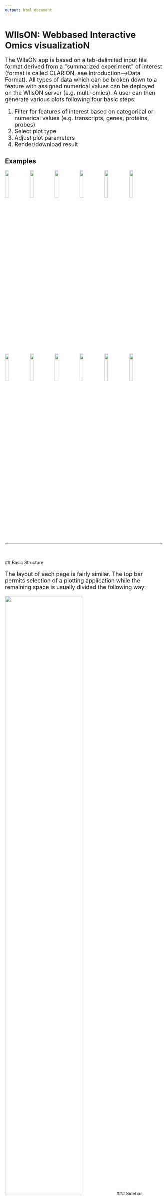 ```yaml
---
output: html_document
---
```

<head>
 <style>
 img.example {
 width: 15%;
 height: 15%;
 }
 img.plot {
 width: 30%;
 height: 30%;
 float: left;
 margin-right: 20px;
 }
 .font {
 font-size: large;
 display: table;
 }
 p.plot {
 display: table;
 }
 hr {
 margin-top: 20px;
 margin-bottom: 50px;
 border-top: 2px solid;
 border-top-color: #CECECE;
 }
 </style>
</head>

# WIlsON: Webbased Interactive Omics visualizatioN

<p class="font" class="justify">
 The WIlsON app is based on a tab-delimited input file format derived from a "summarized experiment" of interest (format is called CLARION, see Introduction-->Data Format). All types of data which can be broken down to a feature with assigned numerical values can be deployed on the WIlsON server (e.g. multi-omics). A user can then generate various plots following four basic steps:</br>
 
 <ol class="font">
 <li>Filter for features of interest based on categorical or numerical values (e.g. transcripts, genes, proteins, probes)</li>
 <li>Select plot type</li>
 <li>Adjust plot parameters</li>
 <li>Render/download result</li>
 </ol>
</p>

## <a name="examples"></a> Examples

<img src="images/example_boxplot.png" class="example" />
<img src="images/example_barplot.png" class="example"/>
<img src="images/example_violinplot.png" class="example"/>
<img src="images/example_lineplot.png" class="example"/>
<img src="images/example_pca2.png" class="example"/>
<img src="images/example_global_corr_heatmap1.png" class="example"/>
<img src="images/example_global_corr_heatmap2.png" class="example"/>
<img src="images/example_scatterplot1.png" class="example"/>
<img src="images/example_scatterplot8.png" class="example"/>
<img src="images/example_scatterplot9.png" class="example"/>
<img src="images/example_heatmap4.png" class="example"/>
<img src="images/example_heatmap2.png" class="example"/>

<hr>
## <a name="basic_structure"></a> Basic Structure

<p class="font" class="justify">
 The layout of each page is fairly similar. The top bar permits selection of a plotting application while the remaining space is usually divided the following way:
</p>

<img src="images/layout.png" style="width: 70%; height: 70%"/>
### Sidebar
<p class="font">
 It shows the currently selected features as well as global parameters depending on the plot/filter.
</p>
### Options
<p class="font">
 These tabs provide access to several subsections:  plots, plot variants, filters or data tables. Tables contain the specific subset of data used for the plot.
</p>
### Plot area / result
<p class="font">
 This area will show the result of the current rendering/filtering: either a plot or the data as a table.
</p>
### Interface
<p class="font">
 The bottom interface contains most of the parameters defining a plot, including axis transformation, coloring etc.
</p>

<hr>
## <a name="feature_selection"></a> Feature Selection

<p class="font justify">
 As mentioned above, the first step of WILsON is to select the tab "Feature Selection" at the top menue. This allows to select a subset of data to be used for plotting by applying filtering steps (without filtering all features of the dataset will be plotted).
 The table at the top of the "Feature Selection" page displays the current selection. Several tabs located below the table are intended for filtering steps based on various criteria available per feature. WILsON supports a presorting for sample, condition, and contrasts among others.
 The "highlight" pane supports the creation of a subset of the selected features. The highlighted data can be used in certain plots which support highlighting (e.g. scatterplot) to either add a fixed color or labels.
 After filtering, plots of interest can be selected and generated via the tabs on top.
</p>

### Table
<img src="images/feature_selector_table.png"/>

<p class="font" class="justify">
 <i>This is an example on a dataset filtered for various criteria. Within the selected feature table browsing, sorting and selection is supported. Some cells are truncated due to long text blocks('...'): to display these data just hover over the specific cell.</i>
</p>

### Filter
<p class="font">
 Based on the columns content (textual, numeric) WIlsON's Feature Selector will provide appropriate filter interfaces to enable an efficient way to select data.
</p>

#### **Textual (Annotation)**
<img src="images/feature_selector_annotation_field.png"/>
<p class="font"><i>
 Annotations can be filtered by clicking a dropdown menu containing all available values. The filter box supports querying as well. 'Backspace' can be used to deselect prior selections.
</i>
</p>

#### **Numeric (Value)**
<img src="images/feature_selector_range_slider.png"/>
<p class="font"><i>
 This filter is intented to select a numeric range. The 'inner' or 'outer' options allows the definition of either the range within the set markers (inner) or outside of the marker (outer), which is also displayed trough the slider coloring. As the step size is scaled according to the spread of the data, editable value fields aside the slider can be utilized to change the minimum and maximum value (slider range is recalculated).
</i>
</p>

### Additional options
<p class="font">
 Once the data is filtered, the remaining subset of features is displayed in the table on top of the feature selection page (see table above). This selection can be narrowed down further by e.g. a keyword search field on the top right of the table. Additionally, manual selection of rows by marking is supported as well. Sorting on specific columns by clicking the <b>column title</b> can help to find specific features of interest. Once the table is sorted correctly, it can be filtered for a specific number of entries.
</p>

<img src="images/feature_selector_row_selector.png"/></br>
<p class="font">
<i>Specific <b>rows</b> (row numbers) can be selected from the feature table via the slider shown above, a powerful filter in combination with column sorting and numeric filtering on e.g. fold changes. This could be used to e.g. generate a list of the top 50 up and down regulated genes on chromosome 3.
</i>
</p>

<hr>
## <a name="plots"></a> Plots

### Gene View
<p class="font plot">
<img src="images/lineplot.png" class="plot"/>
 The Gene Viewer consists of multiple plot types including line-, box-, violin- & barplots. It supports the visualization and comparison of individual genes and/or conditions.
</p>

### Data Reduction
#### PCA (Principal Component Analysis)
<p class="font plot">
 <img src="images/example_pca2.png" class="plot"/>
 A PCA is used to get an overview on the variation of the data based on the selected features. By default the two dimensions with the highest variation are selected (PC1 and PC2) and presented in a two-dimensional scatterplot.
</p>

#### Global Correlation Heatmap
<p class="font plot">
 <img src="images/global_corr_heatmap.png" class="plot"/>
 Similar to the PCA, this plot will show the global clustering of samples or conditions based on the selected features. A distance matrix is created using one of various options (e.g. euclidean, pearson, spearman, etc.) and visualized by a heatmap.
</p>

### Scatterplot
<p class="font plot">
 <img src="images/scatterplot.png" class="plot"/>
 This plot illustrates the dependency of two (X/Y axes) or three (X/Y/color) attributes. It supports a density estimation (kernel smoothing) and trend lines. The axes to be displayed can be chosen among the numeric columns to e.g. create Volcano, MA, or other kinds of scatter plots. The scatterplot supports highlighting of a subset of data (feature selection, pane highlight).
</p>

### Heatmap
<p class="font plot">
 <img src="images/heatmap.png" class="plot"/>
 Various parameters permit the creation of highly customized heatmaps of the selected features. Among these are different kinds of clusterings, transformations (log2, log10, rlog, zscore), and color schemes. The Heatmap module supports interactive and static heatmaps.
</p>

<hr>
## <a name="interactivity"></a> Interactivity
<p class="font">
Thanks to the plotly package, several plots are available as an interactive version offering a range of additional options:
</p>

<ul class="font">
  <li>Zoom / pan plot (either via UI or directly in plot)</li>
  <li>Mouse-over popup text box containing information of the selected feature</li>
  <li>Download currently selected viewport</li>
</ul>

<p class="font">
<b>It should be noted that the plotly plot versions generate a higher computational load (slower) than the default ggplot2 versions.</b>
</br>
</p>
<img src="images/plotly_ui.png" width="50%" height="50%"/>

<hr>
## <a name="help"></a> Help

<p class="font">
 <ul class="font">
 <li>All plots include an interactive help section. Click on <img src="images/guide_button.png"/> for a step by step tour on how to use the current interface.</li>
 <li>Even more details are given with the <img src="images/help_button.png"/> symbols.</li>
 </ul>
</p>

<hr>
## <a name="use_cases"></a> Use Cases

### Case 1
<p class="font">
<b>Create a heatmap of significantly differentially expressed protein coding genes involved in BMP signaling pathway</b></br>
</br>
 Whenever planning a plot it is vital to filter the available features/values down to the required set. By default the whole dataset will be used, which might result in a non-sensical plot and a warning message.
</p>
<img src="images/case1_1_no_filter.png" width="70%" height="70%"/>

<p class="font">
 In order to filter, use the Feature Selection tab in a first step. For this example we want to filter for significantly differentially expressed genes, which is done on the <b>contrast</b> level. Set the following thresholds using inner/outer in combination with the range slider: log2 fold change less than -1 <b>or</b> greater than 1 <b>and</b>  adjusted p-value smaller than 0.01. As the latter might be difficult to select due to the tiny interval, change the max value of the slider using the box on the right side (essentially a zoom).
</p>
</p>
<img src="images/case1_2_contrast2.png" width="70%" height="70%"/>

<p class="font">
 In order to narrow down the selection further to <b>protein coding genes</b> involved in the <i>BMP signaling pathway</i>, select the <b>feature</b> level next and enter the desired annotation filters.
</p>
<img src="images/case1_2_feature.png" width="70%" height="70%"/>

<p class="font">
 Finally click the select button to apply all filters and create the subset of interest, leading to the table below.
</p>
<img src="images/case1_3_table.png" width="70%" height="70%"/>

<p class="font">
 Now with this preselction of features move on to the heatmap module (here not interactive). Select the <b>samples</b> of interest and click on the plot button.
</p>
<img src="images/case1_4_plot1.png"/>

<p class="font">
 The resulting plot is troubled by the large range of the values (0-7000) which can hinder the recognition of patterns. A row-wise z-score <b>Transformation</b> might help.
</p>
<img src="images/case1_4_plot2.png"/>

<p class="font">
 Since the z-score transformation leads to a diverging (2-sided: -x..0..+x) distribution of values, another color palette would be optimal. Set <b>Data distribution</b> to diverging and select the <i>spectral color</i> scheme. To simplify interpretation, a label should be set for the legend (e.g. z score).
</p>
<img src="images/case1_4_ui.png" width="70%" height="70%" style="margin-bottom:20px"/>
<img src="images/case1_4_plot3.png"/>

### Case 2
<p class="font">
<b>Plot Top15 most highly expressed genes, which are significantly differentially expressed, and involved in apoptosis</b></br>
</br>
To accomplish this task the first step is to create a suitable subset. Use the feature selector to filter for significant genes by setting the threshold of the multiple testing adjusted p-value (padj) to <= 0.01. This is done in the <b>contrast</b> level.
</p>
<img src="images/case2_1_pvalue.png"/>

<p class="font">
Further filter for the <i>apoptosis pathway</i> within the <b>feature</b> level.
</p>
<img src="images/case2_2_pathway.png"/>

<p class="font">
The following line plot shows the counts per condition per gene using a random order and including also genes with a low expression on average.
</p>
<img src="images/case2_3_lineplot.png" width="40%" height="40%"/>

<p class="font">
To only select genes with a relatively high expression, reorder the table by clicking the desired column name. In this case we reorder the table descending after the <b>baseMean</b> column (=average counts of both conditions). Furthermore the amount of features is limited to the top 15 with the slider below. Now the first 15 rows will be highlighted and are forwarded for plotting.
</p>
<img src="images/case2_4_fin_subset.png" style="margin-bottom:20px"/>
<img src="images/case2_5_lineplot.png" width="40%" height="40%"/>

### Case 3
<p class="font">
<b>Create scatterplot of non-coding RNAs including labeling of those with the most prominent up-regulation</b></br>
</br>
<b>Data set</b>: <i>RNAseq_Zhang_2015.se</i>. First select non-coding RNAs on the <b>feature</b> level: <b>Ensembl biotype</b> = <i>miRNA, lincRNA, antisense</i>. Then switch to the <b>Scatterplot/Simple Scatter</b> tab: choose the <b>X-axis</b> data to be type <i>condition</i>, column <i>wt</i>, transformation <i>log2</i>, and <b>Y-axis</b> data to be type <i>condition</i>, column <i>mt</i>, transformation <i>log2</i>. This will compare the mean normalized counts per condition of the selected non-coding RNAs.
</p>
<img src="images/case3_1_uncolored.png" width="40%" height="40%"/>

<p class="font">
In order to color the scatterplot by Log2FC please choose Z-axis to be type <b>contrast</b> and column <i>Unfitted Log2FoldChange (mt/wt)</i>. Furthermore set the <b>Color scheme</b> to <i>Diverging/BuWtRd</i>. The resulting plot shows RNAs up-regulated in the <i>mt</i> condition using red dots. But the colors are slightly pale and do not seem to be centered around 0.
</p>
<img src="images/case3_2_pale.png" width="40%" height="40%"/>

<p class="font">
Tick <b>Winsorize to upper/lower</b>, then set <b>Lower limit</b> to <i>-1</i> and <b>Upper limit</b> to <i>1</i> to modify the color palette range to be more intense and centered around 0.
</p>
<img src="images/case3_3_intense.png" width="40%" height="40%"/>

<p class="font">
Next please go back to the <b>Feature Selection</b> tab and switch from the Data to the <b>Highlight</b> sub-tab to select a subset of features to be labeled inside the plot. Open the <b>contrast</b> level and select <b>BaseMean</b> <i>>= 100</i> and <b>Unfitted Log2FoldChange (mt/wt)</b> <i>>= 0.5</i> to get RNAs with a certain minimum expression and up-regulated in the mutant. Now switch to the <b>Scatterplot/Simple Scatter</b> tab again and set the <b>Highlight/Label Selected Features</b> on the side bar to <i>Mark</i>. Furthermore change <b>Select label column</b> to <i>Ensembl gene</i> to use the gene symbol for display as a label.
</p>
<img src="images/case3_4_label.png" width="40%" height="40%"/>



</br><hr>
## <a name="contact_license"></a> Contact and License
<p class="font" class="justify">
</br>
Wilson was created by Hendrik Schultheis, Jens Preussner, Carsten Kuenne, and Mario Looso.
</br></br>
Bioinformatics Core Unit, Max Planck Institute for Heart and Lung Research, Bad Nauheim, Germany.
</br></br>
Copyright (C) 2017. This project is licensed under the MIT license.
</br></br>
The source code for the modular Wilson R package is available on <a href="https://github.molgen.mpg.de/loosolab/wilson">Github.</a>
</br>
The source code for the Wilson R application implementing that package is available on <a href="https://github.molgen.mpg.de/loosolab/wilson-apps">Github.</a>
</br>
The container for the Wilson workbench ist available on <a href="https://hub.docker.com/r/loosolab/wilson/">Docker.</a>
</p>
